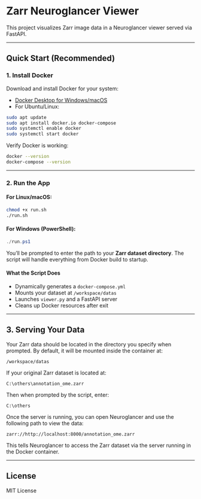 # Zarr Neuroglancer Viewer

This project visualizes Zarr image data in a Neuroglancer viewer served via FastAPI.

---

## Quick Start (Recommended)

### 1. Install Docker

Download and install Docker for your system:

- [Docker Desktop for Windows/macOS](https://www.docker.com/products/docker-desktop)
- For Ubuntu/Linux:

```bash
sudo apt update
sudo apt install docker.io docker-compose
sudo systemctl enable docker
sudo systemctl start docker
```

Verify Docker is working:

```bash
docker --version
docker-compose --version
```

---

### 2. Run the App

#### For Linux/macOS:

```bash
chmod +x run.sh
./run.sh
```

#### For Windows (PowerShell):

```powershell
./run.ps1
```

You’ll be prompted to enter the path to your **Zarr dataset directory**. The script will handle everything from Docker build to startup.

#### What the Script Does

- Dynamically generates a `docker-compose.yml`
- Mounts your dataset at `/workspace/datas`
- Launches `viewer.py` and a FastAPI server
- Cleans up Docker resources after exit

---

## 3. Serving Your Data

Your Zarr data should be located in the directory you specify when prompted. By default, it will be mounted inside the container at:

```
/workspace/datas
```

If your original Zarr dataset is located at:

```
C:\others\annotation_ome.zarr
```

Then when prompted by the script, enter:

```
C:\others
```

Once the server is running, you can open Neuroglancer and use the following path to view the data:

```
zarr://http://localhost:8000/annotation_ome.zarr
```

This tells Neuroglancer to access the Zarr dataset via the server running in the Docker container.

---

## License

MIT License